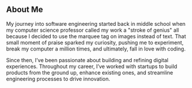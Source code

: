 ## About Me

My journey into software engineering started back in middle school when my computer science professor called my work a "stroke of genius" all because I decided to use the marquee tag on images instead of text. That small moment of praise sparked my curiosity, pushing me to experiment, break my computer a million times, and ultimately, fall in love with coding.

Since then, I’ve been passionate about building and refining digital experiences. Throughout my career, I’ve worked with startups to build products from the ground up, enhance existing ones, and streamline engineering processes to drive innovation.
